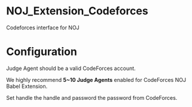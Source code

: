 # NOJ_Extension_Codeforces
Codeforces interface for NOJ

# Configuration

Judge Agent should be a valid CodeForces account.

We highly recommend **5~10 Judge Agents** enabled for CodeForces NOJ Babel Extension.

Set handle the handle and password the password from CodeForces.
